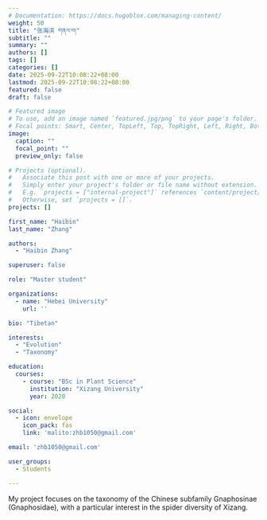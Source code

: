 ```yaml
---
# Documentation: https://docs.hugoblox.com/managing-content/
weight: 50
title: "张海滨 གནའ་བ།"
subtitle: ""
summary: ""
authors: []
tags: []
categories: []
date: 2025-09-22T10:08:22+08:00
lastmod: 2025-09-22T10:08:22+08:00
featured: false
draft: false

# Featured image
# To use, add an image named `featured.jpg/png` to your page's folder.
# Focal points: Smart, Center, TopLeft, Top, TopRight, Left, Right, BottomLeft, Bottom, BottomRight.
image:
  caption: ""
  focal_point: ""
  preview_only: false

# Projects (optional).
#   Associate this post with one or more of your projects.
#   Simply enter your project's folder or file name without extension.
#   E.g. `projects = ["internal-project"]` references `content/project/deep-learning/index.md`.
#   Otherwise, set `projects = []`.
projects: []

first_name: "Haibin"
last_name: "Zhang"

authors:
  - "Haibin Zhang"

superuser: false

role: "Master student"

organizations:
  - name: "Hebei University"
    url: ''

bio: "Tibetan"

interests:
  - "Evolution"
  - "Taxonomy"

education:
  courses:
    - course: "BSc in Plant Science"
      institution: "Xizang University"
      year: 2020

social:
  - icon: envelope
    icon_pack: fas
    link: 'malito:zhb1050@gmail.com'

email: 'zhb1050@gmail.com'

user_groups:
  - Students

---
```


My project focuses on the taxonomy of the Chinese subfamily Gnaphosinae (Gnaphosidae), with a particular interest in the spider diversity of Xizang.
